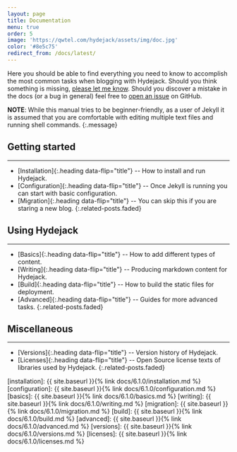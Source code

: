 ```yaml
---
layout: page
title: Documentation
menu: true
order: 5
image: 'https://qwtel.com/hydejack/assets/img/doc.jpg'
color: '#8e5c75'
redirect_from: /docs/latest/
---
```


Here you should be able to find everything you need to know to accomplish the most common tasks when blogging with Hydejack.
Should you think something is missing, [please let me know](https://github.com/qwtel/hydejack/issues).
Should you discover a mistake in the docs (or a bug in general) feel free to [open an issue](https://github.com/qwtel/hydejack/issues) on GitHub.

**NOTE**: While this manual tries to be beginner-friendly, as a user of Jekyll it is assumed that you are comfortable with editing multiple text files and running shell commands.
{:.message}

## Getting started
***

* [Installation]{:.heading data-flip="title"} -- How to install and run Hydejack.
* [Configuration]{:.heading data-flip="title"} -- Once Jekyll is running you can start with basic configuration.
* [Migration]{:.heading data-flip="title"} -- You can skip this if you are staring a new blog.
{:.related-posts.faded}

## Using Hydejack
***

* [Basics]{:.heading data-flip="title"} -- How to add different types of content.
* [Writing]{:.heading data-flip="title"} -- Producing markdown content for Hydejack.
* [Build]{:.heading data-flip="title"} -- How to build the static files for deployment.
* [Advanced]{:.heading data-flip="title"} -- Guides for more advanced tasks.
{:.related-posts.faded}

## Miscellaneous
***

* [Versions]{:.heading data-flip="title"} -- Version history of Hydejack.
* [Licenses]{:.heading data-flip="title"} -- Open Source license texts of libraries used by Hydejack.
{:.related-posts.faded}

[installation]: {{ site.baseurl }}{% link docs/6.1.0/installation.md %}
[configuration]: {{ site.baseurl }}{% link docs/6.1.0/configuration.md %}
[basics]: {{ site.baseurl }}{% link docs/6.1.0/basics.md %}
[writing]: {{ site.baseurl }}{% link docs/6.1.0/writing.md %}
[migration]: {{ site.baseurl }}{% link docs/6.1.0/migration.md %}
[build]: {{ site.baseurl }}{% link docs/6.1.0/build.md %}
[advanced]: {{ site.baseurl }}{% link docs/6.1.0/advanced.md %}
[versions]: {{ site.baseurl }}{% link docs/6.1.0/versions.md %}
[licenses]: {{ site.baseurl }}{% link docs/6.1.0/licenses.md %}
